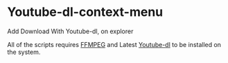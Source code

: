 # Youtube-dl-context-menu
 Add Download With Youtube-dl, on explorer

All of the scripts requires [FFMPEG](https://ffmpeg.org/download.html "FFMPEG's Download Page") and Latest [Youtube-dl](https://ytdl-org.github.io/youtube-dl/download.html "Youtube-dl's Download Page") to be installed on the system.
